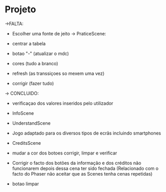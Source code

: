 # Projeto
->FALTA:
* Escolher uma fonte de jeito 
-> PraticeScene:

* centrar a tabela 
* botao "-" (atualizar o mdc)
* cores (tudo a branco) 
* refresh (as transsiçoes so mexem uma vez)
* corrigir (fazer tudo)



-> CONCLUIDO:
* verificaçao dos valores inseridos pelo utilizador     

* InfoScene 

* UnderstandScene

* Jogo adaptado para os diversos tipos de ecrãs incluindo smartphones

*  CreditsScene

*  mudar a cor dos botoes corrigir, limpar e verificar

* Corrigir o facto dos botões da informação e dos créditos não funcionarem depois dessa cena ter sido fechada (Relacionado com o facto do Phaser não aceitar que as Scenes tenha cenas repetidas) 

* botao limpar  


